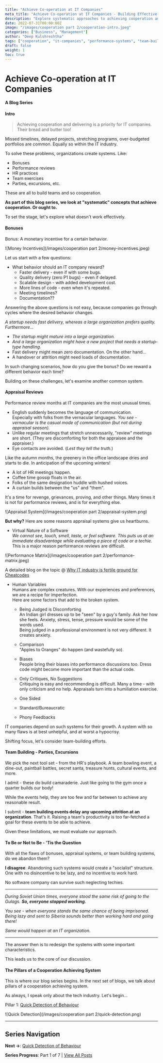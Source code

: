 ```yaml
---
title: "Achieve Co-operation at IT Companies"
meta_title: "Achieve Co-operation at IT Companies - Building Effective Systems"
description: "Explore systematic approaches to achieving cooperation and delivering results in IT companies through effective performance systems, bonuses, and team building strategies."
date: 2022-07-31T00:00:00Z
image: "/images/cooperation part 2/cooperation-intro.jpeg"
categories: ["Business", "Management"]
author: "Deep Kulshreshtha"
tags: ["cooperation", "it-companies", "performance-systems", "team-building"]
draft: false
weight: 1
toc: true
---
```


# Achieve Co-operation at IT Companies

#### A Blog Series

#### Intro

> Achieving cooperation and delivering is a priority for IT companies. Their bread and butter too!

Missed timelines, delayed projects, stretching programs, over-budgeted portfolios are common. Equally so within the IT industry.

To solve these problems, organizations create systems. Like:

- Bonuses
- Performance reviews
- HR practices
- Team exercises
- Parties, excursions, etc.

These are all to build teams and so cooperation.

**As part of this blog series, we look at "systematic" concepts that achieve cooperation. Or ought to.**

To set the stage, let's explore what doesn't work effectively.

#### Bonuses

Bonus: A monetary incentive for a certain behavior.

![Money Incentives](/images/cooperation part 2/money-incentives.jpeg)

Let us start with a few questions:

- What behavior should an IT company reward?
  - Faster delivery - even if with some bugs.
  - Quality delivery (zero P1 bugs) - even if delayed.
  - Scalable design - with added development cost.
  - More lines of code - even when it's repeated.
  - Meeting timelines?
  - Documentation??

Answering the above questions is not easy, because companies go through cycles where the desired behavior changes.

*A startup needs fast delivery, whereas a large organization prefers quality. Furthermore...*

- *The startup might mature into a large organization.*
- *And a large organization might have a new project that needs a startup-type handling.*
- Fast delivery might mean zero documentation. On the other hand...
- A handover or attrition might need loads of documentation.

In such changing scenarios, how do you give the bonus? Do we reward a different behavior each time?

Building on these challenges, let's examine another common system.

#### Appraisal Reviews

Performance review months at IT companies are the most unusual times.

- English suddenly becomes the language of communication.  
  Especially with folks from the vernacular languages. *You see - vernacular is the casual mode of communication (but not during appraisal season).*
- Unlike regular meetings that stretch unnecessarily, "review" meetings are short. (They are discomforting for both the appraisee and the appraiser.)
- Eye contacts are avoided. (*Lest they tell the truth.*)

Like the autumn months, the greenery in the office landscape dries and starts to die. In anticipation of the upcoming winters!

- A lot of HR meetings happen.
- Coffee time gossip floats in the air.
- Folks of the same designation huddle with hushed voices.
- A curtain builds between the "us" and "them".

It's a time for revenge, grievances, proving, and other things. Many times it is not for performance reviews, and is for everything else.

![Appraisal System](/images/cooperation part 2/appraisal-system.png)

**But why?** Here are some reasons appraisal systems give us heartburns.

- Virtual Nature of a Software  
  *We cannot see, touch, smell, taste, or feel software. This puts us at an immediate disadvantage while evaluating a piece of code or a techie.*  
  This is a major reason performance reviews are difficult.  

![Performance Matrix](/images/cooperation part 2/performance-matrix.jpeg)

A detailed blog on the topic @ [Why IT industry is fertile ground for Cheatcodes](https://techwiddeep.com/why-it-industry-is-a-fertile-ground-for-cheatcodes/)

- Human Variables  
  Humans are complex creatures. With our experiences and preferences, we are a recipe for imperfection.  
  Here are some factors that add to the broken system.  

  - Being Judged is Discomforting  
    An Indian girl dresses up to be "seen" by a guy's family. Ask her how she feels. Anxiety, stress, tense, pressure would be some of the words used.  
    Being judged in a professional environment is not very different. It creates anxiety.  

  - Comparison  
    "Apples to Oranges" do happen (and wastefully so).  

  - Biases  
    People bring their biases into performance discussions too. Dress code might become more important than the actual code.  

  - Only Critiques, No Suggestions  
    Critiquing is easy and recommending is difficult. Many a time - with only criticism and no help. Appraisals turn into a humiliation exercise.  

  - One Sided
  - Standard/Bureaucratic
  - Phony Feedbacks

IT companies depend on such systems for their growth. A system with so many flaws is at best unhelpful, and at worst a hypocrisy.

Shifting focus, let's consider team-building efforts.

#### Team Building - Parties, Excursions

We pick the next tool set - from the HR's playbook. A team bowling event, a dine-out, paintball battles, secret santa, treasure hunts, cultural events, and more.

I admit - these do build camaraderie. Just like going to the gym once a quarter builds our body!

While the events help, they are too few and far between to achieve any reasonable result.

I submit - **team building events delay any upcoming attrition at an organization**. That's it. Raising a team's productivity is too far-fetched a goal for these events to be able to achieve.

Given these limitations, we must evaluate our approach.

#### To Be or Not to Be - 'Tis the Question

With all the flaws of bonuses, appraisal systems, or team building systems, do we abandon them?

**I disagree**. Abandoning such systems would create a "socialist" structure. One with no disincentive to be lazy, and no incentive to work hard.

No software company can survive such neglecting techies.

---

*During Soviet Union times, everyone stood the same risk of going to the Gulags.* ***So, everyone stopped working.***

*You see - when everyone stands the same chance of being imprisoned. Being lazy and sent to Siberia sounds better than working hard and going there!*

*Same would happen at an IT organization.*

---

The answer then is to redesign the systems with some important characteristics.

This leads us to the core of our discussion.

#### The Pillars of a Cooperation Achieving System

This is where our blog series begins. In the next set of blogs, we talk about pillars of a cooperation achieving system.

As always, I speak only about the tech industry. Let's begin...

Pillar 1: [Quick Detection of Behaviour](/blog/series/cooperation-part-2/detection-for-cooperation/)

![Quick Detection](/images/cooperation part 2/quick-detection.png)

---

## Series Navigation

**Next →**: [Quick Detection of Behaviour](/blog/series/cooperation-part-2/detection-for-cooperation/)

**Series Progress**: Part 1 of 7 | [View All Posts](/blog/series/cooperation-part-2/)
